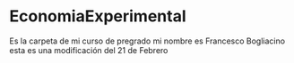 # EconomiaExperimental
Es la carpeta de mi curso de pregrado
mi nombre es Francesco Bogliacino
esta es una modificación del 21 de Febrero
